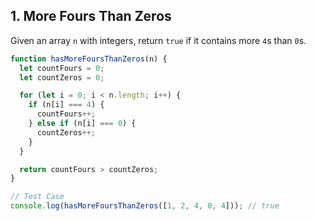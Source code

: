 
## 1. More Fours Than Zeros

Given an array `n` with integers, return `true` if it contains more `4`s than `0`s.

```js
function hasMoreFoursThanZeros(n) {
  let countFours = 0;
  let countZeros = 0;

  for (let i = 0; i < n.length; i++) {
    if (n[i] === 4) {
      countFours++;
    } else if (n[i] === 0) {
      countZeros++;
    }
  }

  return countFours > countZeros;
}

// Test Case
console.log(hasMoreFoursThanZeros([1, 2, 4, 0, 4])); // true

